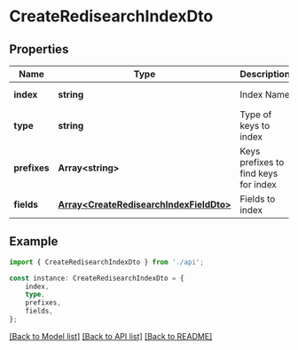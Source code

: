 # CreateRedisearchIndexDto


## Properties

Name | Type | Description | Notes
------------ | ------------- | ------------- | -------------
**index** | **string** | Index Name | [default to undefined]
**type** | **string** | Type of keys to index | [default to undefined]
**prefixes** | **Array&lt;string&gt;** | Keys prefixes to find keys for index | [optional] [default to undefined]
**fields** | [**Array&lt;CreateRedisearchIndexFieldDto&gt;**](CreateRedisearchIndexFieldDto.md) | Fields to index | [default to undefined]

## Example

```typescript
import { CreateRedisearchIndexDto } from './api';

const instance: CreateRedisearchIndexDto = {
    index,
    type,
    prefixes,
    fields,
};
```

[[Back to Model list]](../README.md#documentation-for-models) [[Back to API list]](../README.md#documentation-for-api-endpoints) [[Back to README]](../README.md)
